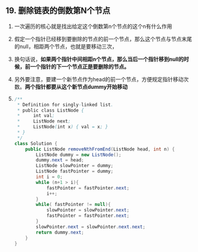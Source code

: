 ## 19. 删除链表的倒数第N个节点

1. 一次遍历的核心就是找出给定这个倒数第n个节点的这个n有什么作用

2. 假定一个指针已经移到要删除的节点的前一个节点，那么这个节点与节点末尾的null，相距两个节点，也就是要移动三次，

3. 换句话说，**如果两个指针中间相距n个节点，那么当后一个指针移到null的时候，前一个指针的下一个节点正是要删除的节点。**

4. 另外要注意，要建一个新节点作为head的前一个节点，方便规定指针移动次数。**两个指针都要从这个新节点dummy开始移动**

5. ```java
   /**
    * Definition for singly-linked list.
    * public class ListNode {
    *     int val;
    *     ListNode next;
    *     ListNode(int x) { val = x; }
    * }
    */
   class Solution {
       public ListNode removeNthFromEnd(ListNode head, int n) {
           ListNode dummy = new ListNode();
           dummy.next = head;
           ListNode slowPointer = dummy;
           ListNode fastPointer = dummy;
           int i = 0;
           while (n+1 > i){
               fastPointer = fastPointer.next;
               i++;
           }
           while( fastPointer != null){
               slowPointer = slowPointer.next;
               fastPointer = fastPointer.next;
           }
           slowPointer.next = slowPointer.next.next;
           return dummy.next;
       }
   }
   ```

   